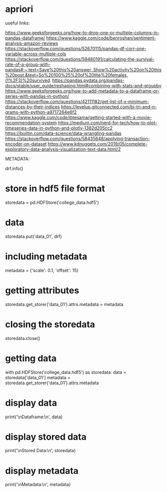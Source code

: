 # apriori


useful links:

https://www.geeksforgeeks.org/how-to-drop-one-or-multiple-columns-in-pandas-dataframe/
https://www.kaggle.com/code/benroshan/sentiment-analysis-amazon-reviews
https://stackoverflow.com/questions/52670115/pandas-df-corr-one-variable-across-multiple-cols
https://stackoverflow.com/questions/59480191/calculating-the-survival-rate-of-a-group-with-pandas#:~:text=Save%20this%20answer.,Show%20activity%20on%20this%20post.&text=So%20100%25%20of%20the%20females,(1%2F3)%20survived.
https://pandas.pydata.org/pandas-docs/stable/user_guide/reshaping.html#combining-with-stats-and-groupby
https://www.geeksforgeeks.org/how-to-add-metadata-to-a-dataframe-or-series-with-pandas-in-python/
https://stackoverflow.com/questions/42111182/get-list-of-x-minimum-distances-by-their-indices
https://levelup.gitconnected.com/bi-tri-and-n-grams-with-python-a9717264e6f2
https://www.kaggle.com/code/ibtesama/getting-started-with-a-movie-recommendation-system
https://medium.com/nerd-for-tech/how-to-plot-timeseries-data-in-python-and-plotly-1382d205cc2
https://builtin.com/data-science/data-wrangling-pandas
https://stackoverflow.com/questions/58435648/applying-transaction-encoder-on-dataset
https://www.kdnuggets.com/2019/05/complete-exploratory-data-analysis-visualization-text-data.html/2



METADATA:

drf.info()

# store in hdf5 file format
storedata = pd.HDFStore('college_data.hdf5')
 
# data
storedata.put('data_01', drf)
 
# including metadata
metadata = {'scale': 0.1, 'offset': 15}
 
# getting attributes
storedata.get_storer('data_01').attrs.metadata = metadata
 
# closing the storedata
storedata.close()
 
# getting data
with pd.HDFStore('college_data.hdf5') as storedata:
    data = storedata['data_01']
    metadata = storedata.get_storer('data_01').attrs.metadata
 
# display data
print('\nDataframe:\n', data)
 
# display stored data
print('\nStored Data:\n', storedata)
 
# display metadata
print('\nMetadata:\n', metadata)
